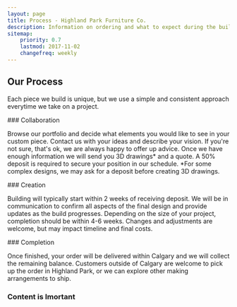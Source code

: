 ```yaml
---
layout: page
title: Process - Highland Park Furniture Co.
description: Information on ordering and what to expect during the build process.
sitemap:
    priority: 0.7
    lastmod: 2017-11-02
    changefreq: weekly
---
```

## Our Process

Each piece we build is unique, but we use a simple and consistent approach everytime we take on a project.

<div class="box">
  <p>
### Collaboration
      
Browse our portfolio and decide what elements you would like to see in your custom piece. Contact us with your ideas and describe your vision. If you're not sure, that's ok, we are always happy to offer up advice. Once we have enough information we will send you 3D drawings* and a quote. A 50% deposit is required to secure your position in our schedule.
  *For some complex designs, we may ask for a deposit before creating 3D drawings.</p>
</div>

<div class="box">
  <p>
### Creation

Building will typically start within 2 weeks of receiving deposit. We will be in communication to confirm all aspects of the final design and provide updates as the build progresses. Depending on the size of your project, completion should be within 4-6 weeks. Changes and adjustments are welcome, but may impact timeline and final costs.

  </p>
</div>

<div class="box">
  <p>
### Completion


Once finished, your order will be delivered within Calgary and we will collect the remaining balance. Customers outside of Calgary are welcome to pick up the order in Highland Park, or we can explore other making arrangements to ship.





  </p>
</div>


### Content is Imortant
